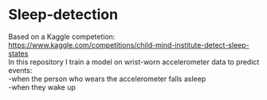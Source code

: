 # Sleep-detection<br>
Based on a Kaggle competetion: https://www.kaggle.com/competitions/child-mind-institute-detect-sleep-states<br>
In this repository I train a model on wrist-worn accelerometer data to predict events:<br>
-when the person who wears the accelerometer falls asleep<br>
-when they wake up
